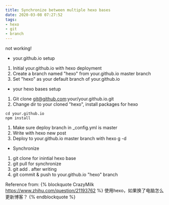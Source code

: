 ```yaml
---
title: Synchronize between multiple hexo bases
date: 2020-03-08 07:27:52
tags: 
- hexo
- git
- branch
---
```

not working!
* your.github.io setup
1. Initial your.github.io with hexo deployment
1. Create a branch named "hexo" from your.github.io master branch
1. Set "hexo" as your default branch of your.github.io
* your hexo bases setup
1. Git clone git@github.com:your/your.github.io.git
1. Change dir to your cloned "hexo", install packages for hexo
```
cd your.github.io
npm install
```
1. Make sure deploy branch in _config.yml is master
1. Write with hexo new post
1. Deploy to your.github.io master branch with hexo g -d
* Synchronize
1. git clone for inintial hexo base
1. git pull for synchronize
1. git add . after writing
1. git commit & push to your.github.io "hexo" branch

Reference from:
{% blockquote CrazyMilk https://www.zhihu.com/question/21193762 %}
使用hexo，如果换了电脑怎么更新博客？
{% endblockquote %}

